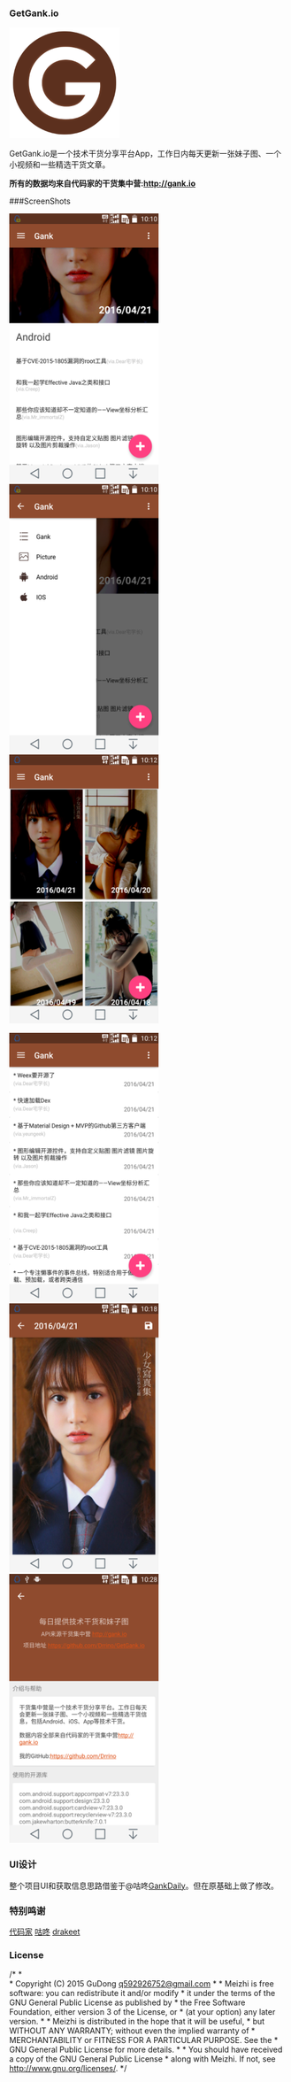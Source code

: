 ### GetGank.io

<img src="/app/src/main/res/mipmap-hdpi/app_icon.png" width="200" height="200" />

GetGank.io是一个技术干货分享平台App，工作日内每天更新一张妹子图、一个小视频和一些精选干货文章。

**所有的数据均来自代码家的干货集中营:http://gank.io**

###ScreenShots

<img src="/screenshots/s1.png" alt="screenshot" title="screenshot" width="270" height="486" />   <img src="/screenshots/s2.png" alt="screenshot" title="screenshot" width="270" height="486" />   <img src="/screenshots/s3.png" alt="screenshot" title="screenshot" width="270" height="486" />

<img src="/screenshots/s4.png" alt="screenshot" title="screenshot" width="270" height="486" />   <img src="/screenshots/s5.png" alt="screenshot" title="screenshot" width="270" height="486" />   <img src="/screenshots/s6.png" alt="screenshot" title="screenshot" width="270" height="486" />

### UI设计

整个项目UI和获取信息思路借鉴于@咕咚[GankDaily](https://github.com/maoruibin/GankDaily)。但在原基础上做了修改。

### 特别鸣谢

[代码家](https://github.com/daimajia)
[咕咚](https://github.com/maoruibin)
[drakeet](https://github.com/drakeet)

### License

   /*
	*       
	* Copyright (C) 2015 GuDong <q592926752@gmail.com>
	*
	* Meizhi is free software: you can redistribute it and/or modify
	* it under the terms of the GNU General Public License as published by
	* the Free Software Foundation, either version 3 of the License, or
	* (at your option) any later version.
	*
	* Meizhi is distributed in the hope that it will be useful,
	* but WITHOUT ANY WARRANTY; without even the implied warranty of
	* MERCHANTABILITY or FITNESS FOR A PARTICULAR PURPOSE.  See the
	* GNU General Public License for more details.
	*
	* You should have received a copy of the GNU General Public License
	* along with Meizhi.  If not, see <http://www.gnu.org/licenses/>.
	*/
